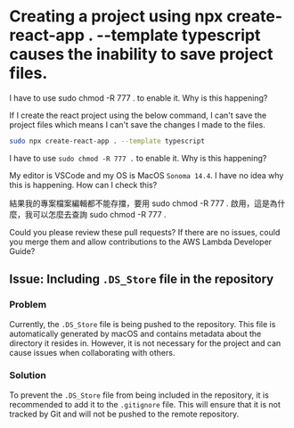 # Creating a project using npx create-react-app . --template typescript causes the inability to save project files.


I have to use sudo chmod -R 777 . to enable it. Why is this happening?



If I create the react project using the below command, I can't save the project files which means I can't save the changes I made to the files.

```bash
sudo npx create-react-app . --template typescript
```

I have to use `sudo chmod -R 777 .` to enable it. Why is this happening?


My editor is VSCode and my OS is MacOS `Sonoma 14.4`. I have no idea why this is happening. How can I check this?

結果我的專案檔案編輯都不能存擋，要用 sudo chmod -R 777 .  啟用，這是為什麼，我可以怎麼去查詢
sudo chmod -R 777 . 

Could you please review these pull requests? If there are no issues, could you merge them and allow contributions to the AWS Lambda Developer Guide?


## Issue: Including `.DS_Store` file in the repository

### Problem
Currently, the `.DS_Store` file is being pushed to the repository. This file is automatically generated by macOS and contains metadata about the directory it resides in. However, it is not necessary for the project and can cause issues when collaborating with others.

### Solution
To prevent the `.DS_Store` file from being included in the repository, it is recommended to add it to the `.gitignore` file. This will ensure that it is not tracked by Git and will not be pushed to the remote repository.

